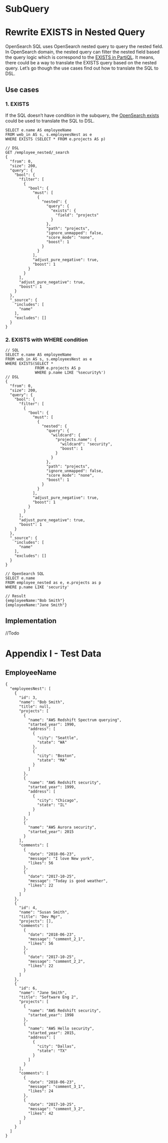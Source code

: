 # SubQuery

# Rewrite EXISTS in Nested Query

OpenSearch SQL uses OpenSearch nested query to query the nested field. In OpenSearch domain, the nested query can filter the nested field based the query logic which is correspond to the [EXISTS in PartiQL](https://partiql.org/tutorial.html#use-case-checking-whether-a-nested-collection-satisfies-a-condition). It means, there could be a way to translate the EXISTS query based on the nested query.
Let’s go though the use cases find out how to translate the SQL to DSL.

## Use cases

### **1.  EXISTS**

If the SQL doesn’t have condition in the subquery, the [OpenSearch exists](https://docs.opensearch.org/latest/query-dsl/term/exists) could be used to translate the SQL to DSL.

```
SELECT e.name AS employeeName
FROM web_in AS s, s.employeesNest as e
WHERE EXISTS (SELECT * FROM e.projects AS p)

// DSL
GET /employee_nested/_search
{
  "from": 0,
  "size": 200,
  "query": {
    "bool": {
      "filter": [
        {
          "bool": {
            "must": [
              {
                "nested": {
                  "query": {
                    "exists": {
                      "field": "projects"
                    }
                  },
                  "path": "projects",
                  "ignore_unmapped": false,
                  "score_mode": "none",
                  "boost": 1
                }
              }
            ],
            "adjust_pure_negative": true,
            "boost": 1
          }
        }
      ],
      "adjust_pure_negative": true,
      "boost": 1
    }
  },
  "_source": {
    "includes": [
      "name"
    ],
    "excludes": []
  }
}

```



### **2.  EXISTS with WHERE condition**

```
// SQL
SELECT e.name AS employeeName
FROM web_in AS s, s.employeesNest as e
WHERE EXISTS(SELECT * 
             FROM e.projects AS p 
             WHERE p.name LIKE '%security%')
// DSL
{
  "from": 0,
  "size": 200,
  "query": {
    "bool": {
      "filter": [
        {
          "bool": {
            "must": [
              {
                "nested": {
                  "query": {
                    "wildcard": {
                      "projects.name": {
                        "wildcard": "security",
                        "boost": 1
                      }
                    }
                  },
                  "path": "projects",
                  "ignore_unmapped": false,
                  "score_mode": "none",
                  "boost": 1
                }
              }
            ],
            "adjust_pure_negative": true,
            "boost": 1
          }
        }
      ],
      "adjust_pure_negative": true,
      "boost": 1
    }
  },
  "_source": {
    "includes": [
      "name"
    ],
    "excludes": []
  }
}

// OpenSearch SQL
SELECT e.name 
FROM employee_nested as e, e.projects as p 
WHERE p.name LIKE 'security'

// Result
{employeeName:"Bob Smith"}
{employeeName:"Jane Smith"}
```

## Implementation
//Todo

# Appendix I - Test Data

## EmployeeName

```
{
  "employeesNest": [
    {
      "id": 3,
      "name": "Bob Smith",
      "title": null,
      "projects": [
        {
          "name": "AWS Redshift Spectrum querying",
          "started_year": 1990,
          "address": [
            {
              "city": "Seattle",
              "state": "WA"
            },
            {
              "city": "Boston",
              "state": "MA"
            }
          ]
        },
        {
          "name": "AWS Redshift security",
          "started_year": 1999,
          "address": [
            {
              "city": "Chicago",
              "state": "IL"
            }
          ]
        },
        {
          "name": "AWS Aurora security",
          "started_year": 2015
        }
      ],
      "comments": [
        {
          "date": "2018-06-23",
          "message": "I love New york",
          "likes": 56
        },
        {
          "date": "2017-10-25",
          "message": "Today is good weather",
          "likes": 22
        }
      ]
    },
    {
      "id": 4,
      "name": "Susan Smith",
      "title": "Dev Mgr",
      "projects": [],
      "comments": [
        {
          "date": "2018-06-23",
          "message": "comment_2_1",
          "likes": 56
        },
        {
          "date": "2017-10-25",
          "message": "comment_2_2",
          "likes": 22
        }
      ]
    },
    {
      "id": 6,
      "name": "Jane Smith",
      "title": "Software Eng 2",
      "projects": [
        {
          "name": "AWS Redshift security",
          "started_year": 1998
        },
        {
          "name": "AWS Hello security",
          "started_year": 2015,
          "address": [
            {
              "city": "Dallas",
              "state": "TX"
            }
          ]
        }
      ],
      "comments": [
        {
          "date": "2018-06-23",
          "message": "comment_3_1",
          "likes": 24
        },
        {
          "date": "2017-10-25",
          "message": "comment_3_2",
          "likes": 42
        }
      ]
    }
  ]
}
```
